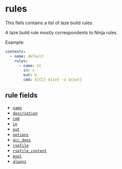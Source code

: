 # rules

This fiels contains a _list_ of laze build rules.

A laze build rule mostly correspondents to Ninja rules.

Example:

```yaml
contexts:
  - name: default
    rules:
      - name: CC
        in: c
        out: o
        cmd: ${CC} ${in} -o ${out}
```

## rule fields

- [`name`](./rule/name.md)
- [`description`](./rule/description.md)
- [`cmd`](./rule/name.md)
- [`in`](./rule/in.md)
- [`out`](./rule/out.md)
- [`options`](./rule/option.md)
- [`gcc_deps`](./rule/gcc_deps.md)
- [`rspfile`](./rule/rspfile.md)
- [`rspfile_content`](./rule/rspfile_content.md)
- [`pool`](./rule/pool.md)
- [`always`](./rule/always.md)
